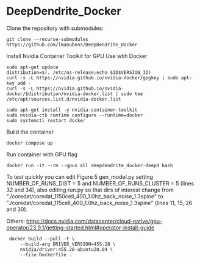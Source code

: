 # DeepDendrite_Docker

Clone the repository with submodules:

```
git clone --recurse-submodules https://github.com/lmanubens/DeepDendrite_Docker 
```

Install Nvidia Container Toolkit for GPU Use wtih Docker
```
sudo apt-get update
distribution=$(. /etc/os-release;echo $ID$VERSION_ID)
curl -s -L https://nvidia.github.io/nvidia-docker/gpgkey | sudo apt-key add -
curl -s -L https://nvidia.github.io/nvidia-docker/$distribution/nvidia-docker.list | sudo tee /etc/apt/sources.list.d/nvidia-docker.list

sudo apt-get install -y nvidia-container-toolkit
sudo nvidia-ctk runtime configure --runtime=docker
sudo systemctl restart docker
```

Build the container
```
docker compose up
```

Run container with GPU flag  
```
docker run -it --rm --gpus all deepdendrite_docker-deepd bash
```

To test quickly you can edit Figure 5 gen_model.py setting NUMBER_OF_RUNS_DIST = 5 and NUMBER_OF_RUNS_CLUSTER = 5 (lines 32 and 34), also editing run.py so that dirs of interest change from "./coredat/coredat_1150cell_400_1.0hz_back_noise_1.3spine" to "./coredat/coredat_115cell_400_1.0hz_back_noise_1.3spine" (lines 11, 15, 26 and 30).

Others:
https://docs.nvidia.com/datacenter/cloud-native/gpu-operator/23.9.1/getting-started.html#operator-install-guide
```
 docker build --pull -t \
     --build-arg DRIVER_VERSION=455.28 \
     nvidia/driver:455.28-ubuntu20.04 \
     --file Dockerfile .
```
